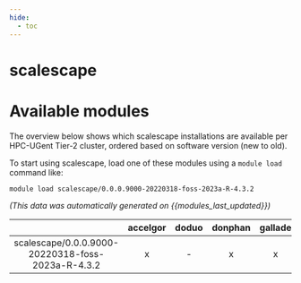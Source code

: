 ```yaml
---
hide:
  - toc
---
```


scalescape
==========

# Available modules


The overview below shows which scalescape installations are available per HPC-UGent Tier-2 cluster, ordered based on software version (new to old).

To start using scalescape, load one of these modules using a `module load` command like:

```shell
module load scalescape/0.0.0.9000-20220318-foss-2023a-R-4.3.2
```

*(This data was automatically generated on {{modules_last_updated}})*

| |accelgor|doduo|donphan|gallade|joltik|litleo|shinx|
| :---: | :---: | :---: | :---: | :---: | :---: | :---: | :---: |
|scalescape/0.0.0.9000-20220318-foss-2023a-R-4.3.2|x|-|x|x|x|x|x|
